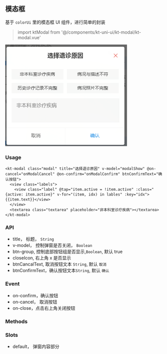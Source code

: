 ## 模态框



基于 `colorUi` 里的模态框 UI 组件，进行简单的封装

>import ktModal from '@/components/kt-uni-ui/kt-modal/kt-modal.vue'

![](https://raw.githubusercontent.com/ErrorJe/ErrorJE.github.io/images/img/20200415172443.png)

### Usage

```vue
<kt-modal class="modal" title="选择退诊原因" v-model="modalShow" @on-cancel="onModalCancel" @on-confirm="onModalConfirm" btnConfirmText="确认按钮">
  <view class="labels">
    <view class="label" @tap="item.active = !item.active" :class="{active: item.active}" v-for="(item, idx) in lables" :key="idx">{{item.text}}</view>
  </view>
  <textarea class="textarea" placeholder="非本科室诊疗疾病"></textarea>
</kt-modal>
```



### API

- title， 标题， `String`
- v-model， 控制弹窗是否关闭， `Boolean`
- btn-group, 控制底部按钮组是否显示,`Boolean`, 默认 true
- closeIcon, 右上角 x 是否显示
- btnCancalText, 取消按钮文本 `String`, 默认 `取消`
- btnConfirmText，确认按钮文本`String`, 默认 `确认`


### Event

- on-confirm，确认按钮
- on-cancel， 取消按钮
- on-close，点击右上角关闭按钮



### Methods



### Slots

- default， 弹窗内容部分

